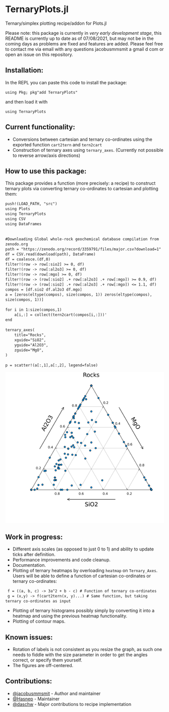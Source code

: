 # TernaryPlots.jl
Ternary/simplex plotting recipe/addon for Plots.jl

Please note: this package is currently in _very early development stage_, this README is currently up to date as of 07/08/2021, but may not be in the coming days as problems are fixed and features are added. Please feel free to contact me via email with any questions jacobusmmsmit a gmail d com or open an issue on this repository.

## Installation:
In the REPL you can paste this code to install the package:
```
using Pkg; pkg"add TernaryPlots"
```
and then load it with
```
using TernaryPlots
```


## Current functionality:
* Conversions between cartesian and ternary co-ordinates using the exported function `cart2tern` and `tern2cart`
* Construction of ternary axes using `ternary_axes`. (Currently not possible to reverse arrow/axis directions)

## How to use this package:
This package provides a function (more precisely: a recipe) to construct ternary plots via converting ternary co-ordinates to cartesian and plotting them:
```
push!(LOAD_PATH, "src")
using Plots
using TernaryPlots
using CSV
using DataFrames


#Downloading Global whole-rock geochemical database compilation from zenodo.org
path = "https://zenodo.org/record/3359791/files/major.csv?download=1"
df = CSV.read(download(path), DataFrame)
df = coalesce.(df,0)
filter!(row -> row[:sio2] >= 0, df)
filter!(row -> row[:al2o3] >= 0, df)
filter!(row -> row[:mgo] >= 0, df)
filter!(row -> (row[:sio2] .+ row[:al2o3] .+ row[:mgo]) >= 0.9, df)
filter!(row -> (row[:sio2] .+ row[:al2o3] .+ row[:mgo]) <= 1.1, df)
compos = [df.sio2 df.al2o3 df.mgo]
a = [zeros(eltype(compos), size(compos, 1)) zeros(eltype(compos), size(compos, 1))]

for i in 1:size(compos,1)
    a[i,:] = collect(tern2cart(compos[i,:]))'
end

ternary_axes(
    title="Rocks",
    xguide="SiO2",
    yguide="Al2O3",
    zguide="MgO",
)

p = scatter!(a[:,1],a[:,2], legend=false)
```
![](https://github.com/jacobusmmsmit/TernaryPlots.jl/blob/master/outputs/example_plot.png?raw=true)


## Work in progress:
* Different axis scales (as opposed to just 0 to 1) and ability to update ticks after definition.
* Performance improvements and code cleanup.
* Documentation.
* Plotting of ternary heatmaps by overloading `heatmap` on `Ternary_Axes`. Users will be able to define a function of cartesian co-ordinates or ternary co-ordinates:
```
 f = ((a, b, c) -> 3a^2 + b - c) # Function of ternary co-ordinates
 g = (x,y) -> f(cart2tern(x, y)...) # Same function, but taking ternary co-ordinates as input
```
* Plotting of ternary histograms possibly simply by converting it into a heatmap and using the previous heatmap functionality.
* Plotting of contour maps.

## Known issues:
* Rotation of labels is not consistent as you resize the graph, as such one needs to fiddle with the size parameter in order to get the angles correct, or specify them yourself.
* The figures are off-centered.

## Contributions:
* [@jacobusmmsmit](https://github.com/jacobusmmsmit) - Author and maintainer
* [@Hasnep](https://github.com/Hasnep) - Maintainer
* [@daschw](https://github.com/daschw) - Major contributions to recipe implementation
<!-- * [@brenhinkeller](https://github.com/brenhinkeller) - Major contributions for ternary histograms -->

